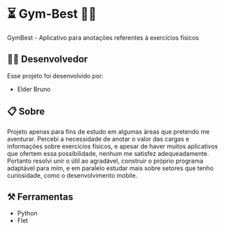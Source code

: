 # ⏳ Gym-Best 🏋️‍♂️
GymBest - Aplicativo para anotações referentes à exercícios físicos

## 🧑‍💻 Desenvolvedor
Esse projeto foi desenvolvido por:
- Elder Bruno

## 📋 Sobre
Projeto apenas para fins de estudo em algumas áreas que pretendo me aventurar. Percebi a necessidade de anotar o valor das cargas e informações sobre exercícios físicos, e apesar de haver muitos aplicativos que ofertem essa possibilidade, nenhum me satisfez adequeadamente. Portanto resolvi unir o útil ao agradável, construir o próprio programa adaptável para mim, e em paralelo estudar mais sobre setores que tenho curiosidade, como o desenvolvimento mobile.

## ⚒️ Ferramentas
- Python
- Flet
